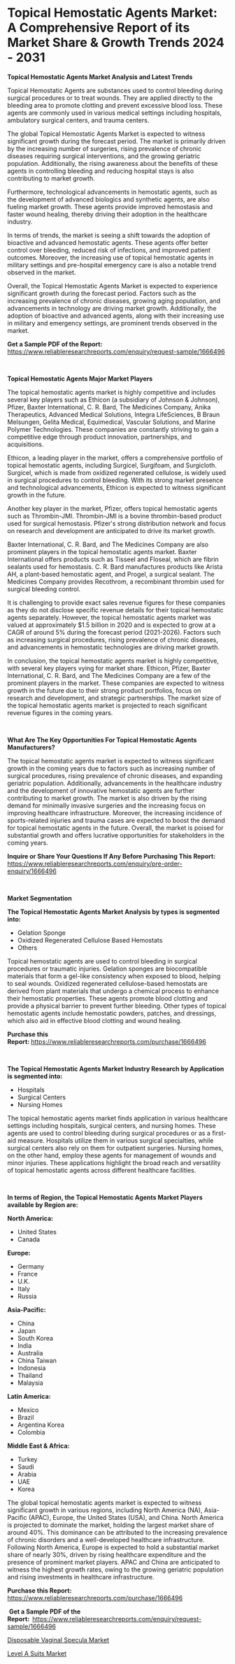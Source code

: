 <p><h1>Topical Hemostatic Agents Market: A Comprehensive Report of its Market Share & Growth Trends 2024 - 2031</h1></p><p><strong>Topical Hemostatic Agents Market Analysis and Latest Trends</strong></p>
<p><p>Topical Hemostatic Agents are substances used to control bleeding during surgical procedures or to treat wounds. They are applied directly to the bleeding area to promote clotting and prevent excessive blood loss. These agents are commonly used in various medical settings including hospitals, ambulatory surgical centers, and trauma centers.</p><p>The global Topical Hemostatic Agents Market is expected to witness significant growth during the forecast period. The market is primarily driven by the increasing number of surgeries, rising prevalence of chronic diseases requiring surgical interventions, and the growing geriatric population. Additionally, the rising awareness about the benefits of these agents in controlling bleeding and reducing hospital stays is also contributing to market growth.</p><p>Furthermore, technological advancements in hemostatic agents, such as the development of advanced biologics and synthetic agents, are also fueling market growth. These agents provide improved hemostasis and faster wound healing, thereby driving their adoption in the healthcare industry.</p><p>In terms of trends, the market is seeing a shift towards the adoption of bioactive and advanced hemostatic agents. These agents offer better control over bleeding, reduced risk of infections, and improved patient outcomes. Moreover, the increasing use of topical hemostatic agents in military settings and pre-hospital emergency care is also a notable trend observed in the market.</p><p>Overall, the Topical Hemostatic Agents Market is expected to experience significant growth during the forecast period. Factors such as the increasing prevalence of chronic diseases, growing aging population, and advancements in technology are driving market growth. Additionally, the adoption of bioactive and advanced agents, along with their increasing use in military and emergency settings, are prominent trends observed in the market.</p></p>
<p><strong>Get a Sample PDF of the Report:&nbsp;</strong> <a href="https://www.reliableresearchreports.com/enquiry/request-sample/1666496">https://www.reliableresearchreports.com/enquiry/request-sample/1666496</a></p>
<p>&nbsp;</p>
<p><strong>Topical Hemostatic Agents Major Market Players</strong></p>
<p><p>The topical hemostatic agents market is highly competitive and includes several key players such as Ethicon (a subsidiary of Johnson & Johnson), Pfizer, Baxter International, C. R. Bard, The Medicines Company, Anika Therapeutics, Advanced Medical Solutions, Integra LifeSciences, B Braun Melsungen, Gelita Medical, Equimedical, Vascular Solutions, and Marine Polymer Technologies. These companies are constantly striving to gain a competitive edge through product innovation, partnerships, and acquisitions.</p><p>Ethicon, a leading player in the market, offers a comprehensive portfolio of topical hemostatic agents, including Surgicel, Surgifoam, and Surgicloth. Surgicel, which is made from oxidized regenerated cellulose, is widely used in surgical procedures to control bleeding. With its strong market presence and technological advancements, Ethicon is expected to witness significant growth in the future.</p><p>Another key player in the market, Pfizer, offers topical hemostatic agents such as Thrombin-JMI. Thrombin-JMI is a bovine thrombin-based product used for surgical hemostasis. Pfizer's strong distribution network and focus on research and development are anticipated to drive its market growth.</p><p>Baxter International, C. R. Bard, and The Medicines Company are also prominent players in the topical hemostatic agents market. Baxter International offers products such as Tisseel and Floseal, which are fibrin sealants used for hemostasis. C. R. Bard manufactures products like Arista AH, a plant-based hemostatic agent, and Progel, a surgical sealant. The Medicines Company provides Recothrom, a recombinant thrombin used for surgical bleeding control.</p><p>It is challenging to provide exact sales revenue figures for these companies as they do not disclose specific revenue details for their topical hemostatic agents separately. However, the topical hemostatic agents market was valued at approximately $1.5 billion in 2020 and is expected to grow at a CAGR of around 5% during the forecast period (2021-2026). Factors such as increasing surgical procedures, rising prevalence of chronic diseases, and advancements in hemostatic technologies are driving market growth.</p><p>In conclusion, the topical hemostatic agents market is highly competitive, with several key players vying for market share. Ethicon, Pfizer, Baxter International, C. R. Bard, and The Medicines Company are a few of the prominent players in the market. These companies are expected to witness growth in the future due to their strong product portfolios, focus on research and development, and strategic partnerships. The market size of the topical hemostatic agents market is projected to reach significant revenue figures in the coming years.</p></p>
<p>&nbsp;</p>
<p><strong>What Are The Key Opportunities For Topical Hemostatic Agents Manufacturers?</strong></p>
<p><p>The topical hemostatic agents market is expected to witness significant growth in the coming years due to factors such as increasing number of surgical procedures, rising prevalence of chronic diseases, and expanding geriatric population. Additionally, advancements in the healthcare industry and the development of innovative hemostatic agents are further contributing to market growth. The market is also driven by the rising demand for minimally invasive surgeries and the increasing focus on improving healthcare infrastructure. Moreover, the increasing incidence of sports-related injuries and trauma cases are expected to boost the demand for topical hemostatic agents in the future. Overall, the market is poised for substantial growth and offers lucrative opportunities for stakeholders in the coming years.</p></p>
<p><strong>Inquire or Share Your Questions If Any Before Purchasing This Report:</strong> <a href="https://www.reliableresearchreports.com/enquiry/pre-order-enquiry/1666496">https://www.reliableresearchreports.com/enquiry/pre-order-enquiry/1666496</a></p>
<p>&nbsp;</p>
<p><strong>Market Segmentation</strong></p>
<p><strong>The Topical Hemostatic Agents Market Analysis by types is segmented into:</strong></p>
<p><ul><li>Gelation Sponge</li><li>Oxidized Regenerated Cellulose Based Hemostats</li><li>Others</li></ul></p>
<p><p>Topical hemostatic agents are used to control bleeding in surgical procedures or traumatic injuries. Gelation sponges are biocompatible materials that form a gel-like consistency when exposed to blood, helping to seal wounds. Oxidized regenerated cellulose-based hemostats are derived from plant materials that undergo a chemical process to enhance their hemostatic properties. These agents promote blood clotting and provide a physical barrier to prevent further bleeding. Other types of topical hemostatic agents include hemostatic powders, patches, and dressings, which also aid in effective blood clotting and wound healing.</p></p>
<p><strong>Purchase this Report:&nbsp;</strong><a href="https://www.reliableresearchreports.com/purchase/1666496">https://www.reliableresearchreports.com/purchase/1666496</a></p>
<p>&nbsp;</p>
<p><strong>The Topical Hemostatic Agents Market Industry Research by Application is segmented into:</strong></p>
<p><ul><li>Hospitals</li><li>Surgical Centers</li><li>Nursing Homes</li></ul></p>
<p><p>The topical hemostatic agents market finds application in various healthcare settings including hospitals, surgical centers, and nursing homes. These agents are used to control bleeding during surgical procedures or as a first-aid measure. Hospitals utilize them in various surgical specialties, while surgical centers also rely on them for outpatient surgeries. Nursing homes, on the other hand, employ these agents for management of wounds and minor injuries. These applications highlight the broad reach and versatility of topical hemostatic agents across different healthcare facilities.</p></p>
<p>&nbsp;</p>
<p><strong>In terms of Region, the Topical Hemostatic Agents Market Players available by Region are:</strong></p>
<p>
    <p> <strong> North America: </strong>
        <ul>
            <li>United States</li>
            <li>Canada</li>
        </ul>
        </p> 
    <p> <strong> Europe: </strong>
        <ul>
            <li>Germany</li>
            <li>France</li>
            <li>U.K.</li>
            <li>Italy</li>
            <li>Russia</li>
        </ul>
        </p> 
    <p> <strong> Asia-Pacific: </strong>
        <ul>
            <li>China</li>
            <li>Japan</li>
            <li>South Korea</li>
            <li>India</li>
            <li>Australia</li>
            <li>China Taiwan</li>
            <li>Indonesia</li>
            <li>Thailand</li>
            <li>Malaysia</li>
        </ul>
        </p> 
    <p> <strong> Latin America: </strong>
        <ul>
            <li>Mexico</li>
            <li>Brazil</li>
            <li>Argentina Korea</li>
            <li>Colombia</li>
        </ul>
        </p> 
    <p> <strong> Middle East & Africa: </strong>
        <ul>
            <li>Turkey</li>
            <li>Saudi</li>
            <li>Arabia</li>
            <li>UAE</li>
            <li>Korea</li>
        </ul>
    </p>
    </p>
<p><p>The global topical hemostatic agents market is expected to witness significant growth in various regions, including North America (NA), Asia-Pacific (APAC), Europe, the United States (USA), and China. North America is projected to dominate the market, holding the largest market share of around 40%. This dominance can be attributed to the increasing prevalence of chronic disorders and a well-developed healthcare infrastructure. Following North America, Europe is expected to hold a substantial market share of nearly 30%, driven by rising healthcare expenditure and the presence of prominent market players. APAC and China are anticipated to witness the highest growth rates, owing to the growing geriatric population and rising investments in healthcare infrastructure.</p></p>
<p><strong>Purchase this Report: </strong><a href="https://www.reliableresearchreports.com/purchase/1666496">https://www.reliableresearchreports.com/purchase/1666496</a></p>
<p>&nbsp;<strong>Get a Sample PDF of the Report:&nbsp;&nbsp;</strong><a href="https://www.reliableresearchreports.com/enquiry/request-sample/1666496">https://www.reliableresearchreports.com/enquiry/request-sample/1666496</a></p>
<p><strong></strong></p>
<p><p><a href="https://medium.com/p/f44a568c424e/edit">Disposable Vaginal Specula Market</a></p><p><a href="https://medium.com/p/b4657670a1bd/edit">Level A Suits Market</a></p></p>